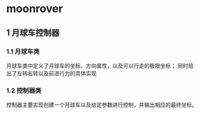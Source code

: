 # moonrover
## 1 月球车控制器
### 1.1 月球车类
月球车类中定义了月球车的坐标，方向属性，以及可以行走的极限坐标； 同时给出了左转右转以及前进行为的具体实现

### 1.2 控制器类
控制器主要实现创建一个月球车以及给定参数进行控制，并输出相应的最终坐标。
